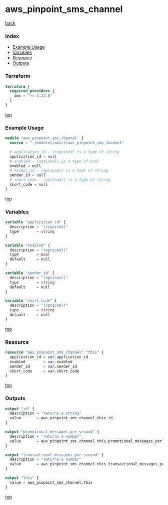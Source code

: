 # aws_pinpoint_sms_channel

[back](../aws.md)

### Index

- [Example Usage](#example-usage)
- [Variables](#variables)
- [Resource](#resource)
- [Outputs](#outputs)

### Terraform

```terraform
terraform {
  required_providers {
    aws = ">= 3.22.0"
  }
}
```

[top](#index)

### Example Usage

```terraform
module "aws_pinpoint_sms_channel" {
  source = "./modules/aws/r/aws_pinpoint_sms_channel"

  # application_id - (required) is a type of string
  application_id = null
  # enabled - (optional) is a type of bool
  enabled = null
  # sender_id - (optional) is a type of string
  sender_id = null
  # short_code - (optional) is a type of string
  short_code = null
}
```

[top](#index)

### Variables

```terraform
variable "application_id" {
  description = "(required)"
  type        = string
}

variable "enabled" {
  description = "(optional)"
  type        = bool
  default     = null
}

variable "sender_id" {
  description = "(optional)"
  type        = string
  default     = null
}

variable "short_code" {
  description = "(optional)"
  type        = string
  default     = null
}
```

[top](#index)

### Resource

```terraform
resource "aws_pinpoint_sms_channel" "this" {
  application_id = var.application_id
  enabled        = var.enabled
  sender_id      = var.sender_id
  short_code     = var.short_code
}
```

[top](#index)

### Outputs

```terraform
output "id" {
  description = "returns a string"
  value       = aws_pinpoint_sms_channel.this.id
}

output "promotional_messages_per_second" {
  description = "returns a number"
  value       = aws_pinpoint_sms_channel.this.promotional_messages_per_second
}

output "transactional_messages_per_second" {
  description = "returns a number"
  value       = aws_pinpoint_sms_channel.this.transactional_messages_per_second
}

output "this" {
  value = aws_pinpoint_sms_channel.this
}
```

[top](#index)